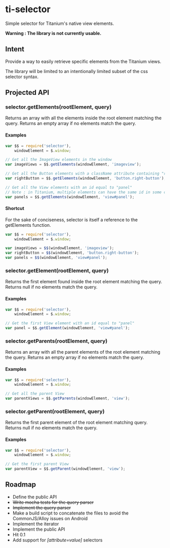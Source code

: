 # ti-selector

Simple selector for Titanium's native view elements.

**Warning : The library is not currently usable.**

## Intent

Provide a way to easily retrieve specific elements from the Titanium views.

The library will be limited to an intentionally limited subset of the css selector syntax.

## Projected API

### selector.getElements(rootElement, query)

Returns an array with all the elements inside the root element matching the query.
Returns an empty array if no elements match the query.

#### Examples

```js
var $$ = require('selector'),
    windowElement = $.window;

// Get all the ImageView elements in the window
var imageViews = $$.getElements(windowElement, 'imageview');

// Get all the Button elements with a className attribute containing "right-button"
var rightButton = $$.getElements(windowElement, 'button.right-button');

// Get all the View elements with an id equal to "panel"
// Note : in Titanium, multiple elements can have the same id in some circumstances
var panels = $$.getElements(windowElement, 'view#panel');
```

#### Shortcut

For the sake of conciseness, selector is itself a reference to the getElements function.

```js
var $$ = require('selector'),
    windowElement = $.window;

var imageViews = $$(windowElement, 'imageview');
var rightButton = $$(windowElement, 'button.right-button');
var panels = $$(windowElement, 'view#panel');
```

### selector.getElement(rootElement, query)

Returns the first element found inside the root element matching the query.
Returns null if no elements match the query.

#### Examples

```js
var $$ = require('selector'),
    windowElement = $.window;

// Get the first View element with an id equal to "panel"
var panel = $$.getElement(windowElement, 'view#panel');
```

### selector.getParents(rootElement, query)

Returns an array with all the parent elements of the root element matching the query.
Returns an empty array if no elements match the query.

#### Examples

```js
var $$ = require('selector'),
    windowElement = $.window;

// Get all the parent View
var parentViews = $$.getParents(windowElement, 'view');
```

### selector.getParent(rootElement, query)

Returns the first parent element of the root element matching query.
Returns null if no elements match the query.

#### Examples

```js
var $$ = require('selector'),
    windowElement = $.window;

// Get the first parent View
var parentView = $$.getParent(windowElement, 'view');
```

## Roadmap

 * Define the public API
 * ~~Write mocha tests for the query parser~~
 * ~~Implement the query parser~~
 * Make a build script to concatenate the files to avoid the CommonJS/Alloy issues on Android
 * Implement the iterator
 * Implement the public API
 * Hit 0.1
 * Add support for *[attribute=value]* selectors
